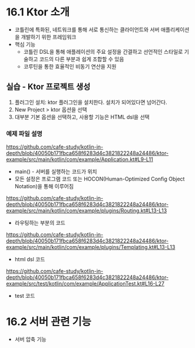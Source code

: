 # 16.1 Ktor 소개
* 코틀린에 특화된, 네트워크를 통해 서로 통신하는 클라이언트와 서버 애플리케이션을 개발하기 위한 프레임워크
* 핵심 기능
  * 코틀린 DSL을 통해 애플레이션의 주요 설정을 간결하고 선언적인 스타일로 기술하고 코드의 다른 부분과 쉽게 조합할 수 있음
  * 코루틴을 통한 효율적인 비동기 연산을 지원

## 실습 - Ktor 프로젝트 생성
1. 플러그인 설치: ktor 플러그인을 설치한다. 설치가 되어있다면 넘어간다.
2. New Project > ktor 옵션을 선택
3. 대부분 기본 옵션을 선택하고, 사용할 기능은 HTML dsl을 선택

### 예제 파일 설명

https://github.com/cafe-study/kotlin-in-depth/blob/40050b171fbca658f6283d4c3821822248a24486/ktor-example/src/main/kotlin/com/example/Application.kt#L9-L11

* main() - 서버를 실행하는 코드가 위치
* 모든 설정은 프로그램 코드 또는 HOCON(Human-Optimized Config Object Notation)을 통해 이루어짐
 
https://github.com/cafe-study/kotlin-in-depth/blob/40050b171fbca658f6283d4c3821822248a24486/ktor-example/src/main/kotlin/com/example/plugins/Routing.kt#L13-L13
* 라우팅하는 부분의 코드

https://github.com/cafe-study/kotlin-in-depth/blob/40050b171fbca658f6283d4c3821822248a24486/ktor-example/src/main/kotlin/com/example/plugins/Templating.kt#L13-L13
* html dsl 코드

https://github.com/cafe-study/kotlin-in-depth/blob/40050b171fbca658f6283d4c3821822248a24486/ktor-example/src/test/kotlin/com/example/ApplicationTest.kt#L16-L27
* test 코드


# 16.2 서버 관련 기능
* 서버 압축 기능
